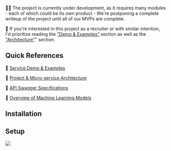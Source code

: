 :construction_worker_man: The project is currently under development, as it requires many modules - each of which could be its own product - We're postponing a complete writeup of the project until all of our MVPs are complete.   




:speech_balloon: If you're interested in this project as a recruiter or with similar intention,  
I'd prioritize reading the ["Demo & Examples"](./resources/examples.md) section as well as the ["Architecture"](./resources/architecture.md)" section.


## Quick References
:bookmark: [Service Demo & Examples](./resources/examples.md)

:bookmark: [Project & Micro-service Architecture](./resources/architecture.md)

:bookmark: [API Swagger Specifications](./resources/api.md)

:bookmark: [Overview of Machine Learning Models](./resources/models.md)

## Installation

## Setup

<img src="/resources/test.gif"/>

